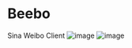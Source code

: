 Beebo
=====

Sina Weibo Client
![image](https://github.com/andforce/Beebo/blob/master/Screenshot_Beebo_Main.png)
![image](https://github.com/andforce/Beebo/blob/master/Screenshot_Beebo_Door.png)
